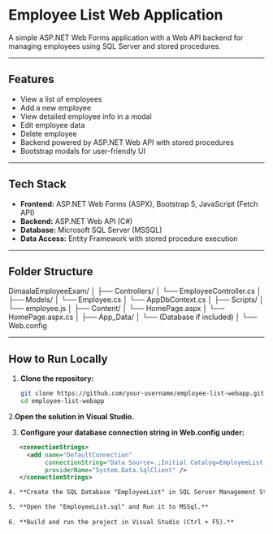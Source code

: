 # Employee List Web Application

A simple ASP.NET Web Forms application with a Web API backend for managing employees using SQL Server and stored procedures.

---

## Features

- View a list of employees
- Add a new employee
- View detailed employee info in a modal
- Edit employee data
- Delete employee
- Backend powered by ASP.NET Web API with stored procedures
- Bootstrap modals for user-friendly UI

---

## Tech Stack

- **Frontend:** ASP.NET Web Forms (ASPX), Bootstrap 5, JavaScript (Fetch API)
- **Backend:** ASP.NET Web API (C#)
- **Database:** Microsoft SQL Server (MSSQL)
- **Data Access:** Entity Framework with stored procedure execution

---

## Folder Structure

DimaalaEmployeeExam/
│
├── Controllers/
│ └── EmployeeController.cs
│
├── Models/
│ └── Employee.cs
│ └── AppDbContext.cs
│
├── Scripts/
│ └── employee.js
│
├── Content/
│ └── HomePage.aspx
│ └── HomePage.aspx.cs
│
├── App_Data/
│ └── (Database if included)
│
└── Web.config


---

## How to Run Locally

1. **Clone the repository:**

   ```bash
   git clone https://github.com/your-username/employee-list-webapp.git
   cd employee-list-webapp

2.**Open the solution in Visual Studio.**

3. **Configure your database connection string in Web.config under:**

```xml
   <connectionStrings>
     <add name="DefaultConnection" 
          connectionString="Data Source=.;Initial Catalog=EmployeeList;Integrated Security=True" 
          providerName="System.Data.SqlClient" />
   </connectionStrings>

4. **Create the SQL Database "EmployeeList" in SQL Server Management Studio (SSMS).**

5. **Open the "EmployeeList.sql" and Run it to MSSql.**
  
6. **Build and run the project in Visual Studio (Ctrl + F5).**
